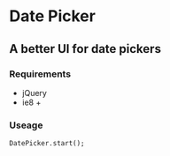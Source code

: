 # Date Picker

## A better UI for date pickers

### Requirements
 - jQuery
 - ie8 +

### Useage

	DatePicker.start();
